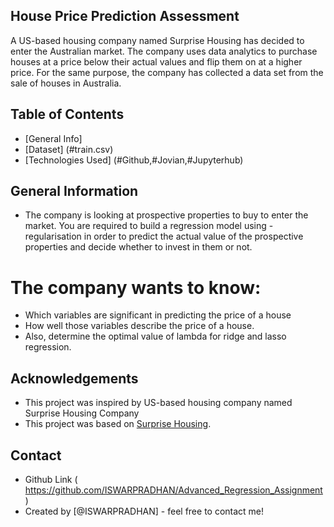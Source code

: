 ## House Price Prediction Assessment
A US-based housing company named Surprise Housing has decided to enter the Australian market. The company uses data analytics to purchase houses at a price below their actual values and flip them on at a higher price. For the same purpose, the company has collected a data set from the sale of houses in Australia.


## Table of Contents
* [General Info]
* [Dataset] (#train.csv)
* [Technologies Used] (#Github,#Jovian,#Jupyterhub)


## General Information
- The company is looking at prospective properties to buy to enter the market. You are required to build a regression model using  -regularisation in order to predict the actual value of the prospective properties and decide whether to invest in them or not.
# The company wants to know:
- Which variables are significant in predicting the price of a house
- How well those variables describe the price of a house.
- Also, determine the optimal value of lambda for ridge and lasso regression.

## Acknowledgements
- This project was inspired by US-based housing company named Surprise Housing Company 
- This project was based on [Surprise Housing](https://www.example.com).


## Contact
- Github Link ( https://github.com/ISWARPRADHAN/Advanced_Regression_Assignment )
- Created by [@ISWARPRADHAN] - feel free to contact me!

